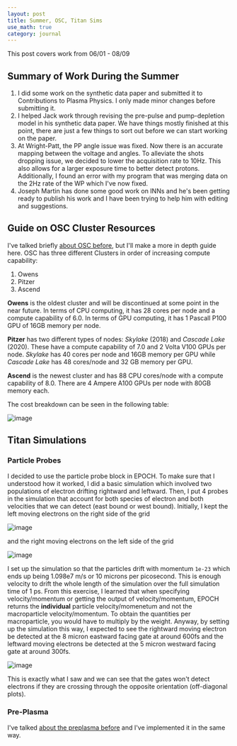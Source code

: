 ```yaml
---
layout: post
title: Summer, OSC, Titan Sims
use_math: true
category: journal
---
```


This post covers work from 06/01 - 08/09

## Summary of Work During the Summer

1. I did some work on the synthetic data paper and submitted it to Contributions to Plasma Physics. I only made minor changes before submitting it.
2. I helped Jack work through revising the pre-pulse and pump-depletion model in his synthetic data paper. We have things mostly finished at this point, there are just a few things to sort out before we can start working on the paper.
3. At Wright-Patt, the PP angle issue was fixed. Now there is an accurate mapping between the voltage and angles. To alleviate the shots dropping issue, we decided to lower the acquisition rate to 10Hz. This also allows for a larger exposure time to better detect protons. Additionally, I found an error with my program that was merging data on the 2Hz rate of the WP which I've now fixed.
4. Joseph Martin has done some good work on INNs and he's been getting ready to publish his work and I have been trying to help him with editing and suggestions.

## Guide on OSC Cluster Resources

I've talked briefly [about OSC before](https://ronak-n-desai.github.io/23spr3/), but I'll make a more in depth guide here. OSC has three different Clusters in order of increasing compute capability:  

1. Owens
2. Pitzer
3. Ascend 

**Owens** is the oldest cluster and will be discontinued at some point in the near future. In terms of CPU computing, it has 28 cores per node and a compute capability of 6.0. In terms of GPU computing, it has 1 Pascall P100 GPU of 16GB memory per node. 

**Pitzer** has two different types of nodes: *Skylake* (2018) and *Cascade Lake* (2020). These have a compute capability of 7.0 and 2 Volta V100 GPUs per node. *Skylake* has 40 cores per node and 16GB memory per GPU while *Cascade Lake* has 48 cores/node and 32 GB memory per GPU.

**Ascend** is the newest cluster and has 88 CPU cores/node with a compute capability of 8.0. There are 4 Ampere A100 GPUs per node with 80GB memory each.

The cost breakdown can be seen in the following table: 

![image](https://github.com/user-attachments/assets/02ee775b-8db0-441a-a418-c6fb0ed9a1c0)

## Titan Simulations

### Particle Probes

I decided to use the particle probe block in EPOCH. To make sure that I understood how it worked, I did a basic simulation which involved two populations of electron drifting rightward and leftward. Then, I put 4 probes in the simulation that account for both species of electron and both velocities that we can detect (east bound or west bound). Initially, I kept the left moving electrons on the right side of the grid

![image](https://github.com/user-attachments/assets/df41ae19-1c17-4dc6-857c-3c65020e7c3f)

and the right moving electrons on the left side of the grid

![image](https://github.com/user-attachments/assets/7fa6c84b-bab0-4a70-a2a5-72dbddac8504)

I set up the simulation so that the particles drift with momentum `1e-23` which ends up being 1.098e7 m/s or 10 microns per picosecond. This is enough velocity to drift the whole length of the simulation over the full simulation time of 1 ps. From this exercise, I learned that when specifying velocity/momentum or getting the output of velocity/momentum, EPOCH returns the **individual** particle velocity/momenetum and not the macroparticle velocity/momentum. To obtain the quantities per macroparticle, you would have to multiply by the weight. Anyway, by setting up the simulation this way, I expected to see the rightward moving electron be detected at the 8 micron eastward facing gate at around 600fs and the leftward moving electrons be detected at the 5 micron westward facing gate at around 300fs. 

![image](https://github.com/user-attachments/assets/15215e40-5a75-436d-bb1b-a89ad262208f)

This is exactly what I saw and we can see that the gates won't detect electrons if they are crossing through the opposite orientation (off-diagonal plots).

### Pre-Plasma

I've talked [about the preplasma before](https://ronak-n-desai.github.io/23aut6/) and I've implemented it in the same way. 








